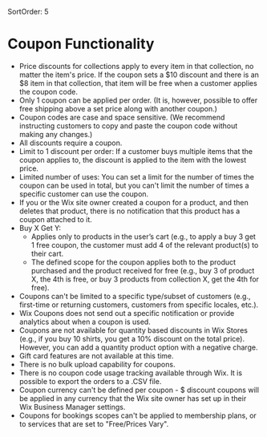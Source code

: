 SortOrder: 5
# Coupon Functionality

- Price discounts for collections apply to every item in that collection, no matter the item's price. If the coupon sets a $10 discount and there is an $8 item in that collection, that item will be free when a customer applies the coupon code.
- Only 1 coupon can be applied per order. (It is, however, possible to offer free shipping above a set price along with another coupon.)
- Coupon codes are case and space sensitive. (We recommend instructing customers to copy and paste the coupon code without making any changes.)
- All discounts require a coupon.
- Limit to 1 discount per order: If a customer buys multiple items that the coupon applies to, the discount is applied to the item with the lowest price.
- Limited number of uses: You can set a limit for the number of times the coupon can be used in total, but you can't limit the number of times a specific customer can use the coupon.
- If you or the Wix site owner created a coupon for a product, and then deletes that product, there is no notification that this product has a coupon attached to it.
- Buy X Get Y:  
   - Applies only to products in the user’s cart (e.g., to apply a buy 3 get 1 free coupon, the customer must add 4 of the relevant product(s) to their cart.  
   - The defined scope for the coupon applies both to the product purchased and the product received for free (e.g., buy 3 of product X, the 4th is free, or buy 3 products from collection X, get the 4th for free).
- Coupons can't be limited to a specific type/subset of customers (e.g., first-time or returning customers, customers from specific locales, etc.).
- Wix Coupons does not send out a specific notification or provide analytics about when a coupon is used.
- Coupons are not available for quantity based discounts in Wix Stores (e.g., if you buy 10 shirts, you get a 10% discount on the total price). However, you can add a quantity product option with a negative charge.
- Gift card features are not available at this time.
- There is no bulk upload capability for coupons.
- There is no coupon code usage tracking available through Wix. It is possible to export the orders to a .CSV file.
- Coupon currency can't be defined per coupon - $ discount coupons will be applied in any currency that the Wix site owner has set up in their Wix Business Manager settings.
- Coupons for bookings scopes can't be applied to membership plans, or to services that are set to "Free/Prices Vary".
